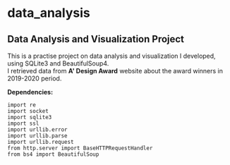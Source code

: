 # data_analysis
<h2>Data Analysis and Visualization Project</h2>
<p>This is a practise project on data analysis and visualization I developed, using SQLite3 and BeautifulSoup4.<br>I retrieved data from <strong>A' Design Award</strong> website about the award winners in 2019-2020 period.</p>

<strong>Dependencies:</strong>
<pre><code>import re
import socket
import sqlite3
import ssl
import urllib.error
import urllib.parse
import urllib.request
from http.server import BaseHTTPRequestHandler
from bs4 import BeautifulSoup</pre></code>
